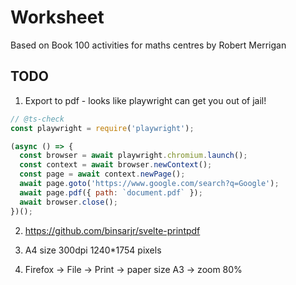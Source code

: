 # Worksheet

Based on Book
100 activities for maths centres by Robert Merrigan

## TODO

1. Export to pdf - looks like playwright can get you out of jail!

```javascript
// @ts-check
const playwright = require('playwright');

(async () => {
  const browser = await playwright.chromium.launch();
  const context = await browser.newContext();
  const page = await context.newPage();
  await page.goto('https://www.google.com/search?q=Google');
  await page.pdf({ path: `document.pdf` });
  await browser.close();
})();
```

2. https://github.com/binsarjr/svelte-printpdf

3. A4 size 300dpi 1240*1754 pixels

4. Firefox -> File -> Print -> paper size A3 -> zoom 80%